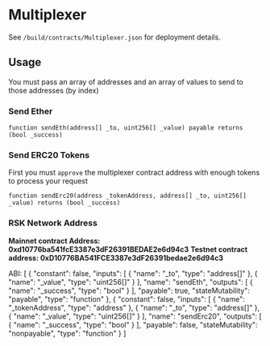 # Multiplexer

See `/build/contracts/Multiplexer.json` for deployment details.

## Usage

You must pass an array of addresses and an array of values to send to those addresses (by index)

### Send Ether

```
function sendEth(address[] _to, uint256[] _value) payable returns (bool _success)
```

### Send ERC20 Tokens

First you must `approve` the multiplexer contract address with enough tokens to process your request

```
function sendErc20(address _tokenAddress, address[] _to, uint256[] _value) returns (bool _success)
```

### RSK Network Address
**Mainnet contract Address: 0xd10776ba541fcE3387e3dF26391BEDAE2e6d94c3**
**Testnet contract address: 0xD10776BA541FCE3387e3dF26391bedae2e6d94c3**

ABI: 
[
    {
      "constant": false,
      "inputs": [
        {
          "name": "_to",
          "type": "address[]"
        },
        {
          "name": "_value",
          "type": "uint256[]"
        }
      ],
      "name": "sendEth",
      "outputs": [
        {
          "name": "_success",
          "type": "bool"
        }
      ],
      "payable": true,
      "stateMutability": "payable",
      "type": "function"
    },
    {
      "constant": false,
      "inputs": [
        {
          "name": "_tokenAddress",
          "type": "address"
        },
        {
          "name": "_to",
          "type": "address[]"
        },
        {
          "name": "_value",
          "type": "uint256[]"
        }
      ],
      "name": "sendErc20",
      "outputs": [
        {
          "name": "_success",
          "type": "bool"
        }
      ],
      "payable": false,
      "stateMutability": "nonpayable",
      "type": "function"
    }
  ]

